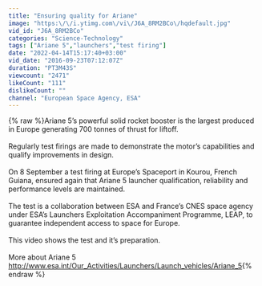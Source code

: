 ```yaml
---
title: "Ensuring quality for Ariane"
image: "https:\/\/i.ytimg.com\/vi\/J6A_8RM2BCo\/hqdefault.jpg"
vid_id: "J6A_8RM2BCo"
categories: "Science-Technology"
tags: ["Ariane 5","launchers","test firing"]
date: "2022-04-14T15:17:40+03:00"
vid_date: "2016-09-23T07:12:07Z"
duration: "PT3M43S"
viewcount: "2471"
likeCount: "111"
dislikeCount: ""
channel: "European Space Agency, ESA"
---
```

{% raw %}Ariane 5’s powerful solid rocket booster is the largest produced in Europe generating 700 tonnes of thrust for liftoff.<br /><br />Regularly test firings are made to demonstrate the motor’s capabilities and qualify improvements in design.<br /><br />On 8 September a test firing at Europe’s Spaceport in Kourou, French Guiana, ensured again that Ariane 5 launcher qualification, reliability and performance levels are maintained.<br /><br />The test is a collaboration between ESA and France’s CNES space agency under ESA’s Launchers Exploitation Accompaniment Programme, LEAP, to guarantee independent access to space for Europe.<br /><br />This video shows the test and it’s preparation. <br /><br />More about Ariane 5<br /><a rel="nofollow" target="blank" href="http://www.esa.int/Our_Activities/Launchers/Launch_vehicles/Ariane_5">http://www.esa.int/Our_Activities/Launchers/Launch_vehicles/Ariane_5</a>{% endraw %}

